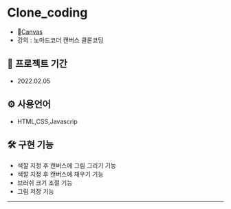 # Clone_coding

* 💨[Canvas](https://mingnana.github.io/Clone_Cording/canvas/index.html) 
* 강의 : 노마드코더 캔버스 클론코딩

📆 프로젝트 기간
-
* 2022.02.05


⚙ 사용언어
-
* HTML,CSS,Javascrip 


🛠 구현 기능
-
* 색깔 지정 후 캔버스에 그림 그리기 기능
* 색깔 지정 후 캔버스에 채우기 기능
* 브러쉬 크기 조절 기능
* 그림 저장 기능


***
